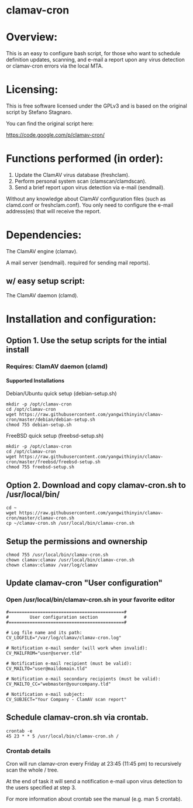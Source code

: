clamav-cron
=========

# Overview:

This is an easy to configure bash script, for those who want to schedule definition updates, scanning, and e-mail a report upon any virus detection or clamav-cron errors via the local MTA.

# Licensing:

This is free software licensed under the GPLv3 and is based on the original script by Stefano Stagnaro.

You can find the original script here:

https://code.google.com/p/clamav-cron/

# Functions performed (in order):

1. Update the ClamAV virus database (freshclam).
2. Perform personal system scan (clamscan/clamdscan).
3. Send a brief report upon virus detection via e-mail (sendmail).

Without any knowledge about ClamAV configuration files (such as clamd.conf or freshclam.conf). You only need to configure the e-mail address(es) that will receive the report.

# Dependencies:

The ClamAV engine (clamav).

A mail server (sendmail). required for sending mail reports).

## w/ easy setup script:

The ClamAV daemon (clamd).

# Installation and configuration:

## Option 1. Use the setup scripts for the intial install

### Requires: ClamAV daemon (clamd)

#### Supported Installations

Debian/Ubuntu quick setup (debian-setup.sh)
```
mkdir -p /opt/clamav-cron
cd /opt/clamav-cron
wget https://raw.githubusercontent.com/yangwithinyin/clamav-cron/master/debian/debian-setup.sh
chmod 755 debian-setup.sh
```

FreeBSD quick setup (freebsd-setup.sh)
```
mkdir -p /opt/clamav-cron
cd /opt/clamav-cron
wget https://raw.githubusercontent.com/yangwithinyin/clamav-cron/master/freebsd/freebsd-setup.sh
chmod 755 freebsd-setup.sh
```

## Option 2. Download and copy clamav-cron.sh to /usr/local/bin/

```
cd ~
wget https://raw.githubusercontent.com/yangwithinyin/clamav-cron/master/clamav-cron.sh
cp ~/clamav-cron.sh /usr/local/bin/clamav-cron.sh
```

## Setup the permissions and ownership

```
chmod 755 /usr/local/bin/clamav-cron.sh
chown clamav:clamav /usr/local/bin/clamav-cron.sh
chown clamav:clamav /var/log/clamav
```
## Update clamav-cron "User configuration"
### Open /usr/local/bin/clamav-cron.sh in your favorite editor

```
#============================================#
#        User configuration section          #
#============================================#

# Log file name and its path:
CV_LOGFILE="/var/log/clamav/clamav-cron.log" 

# Notification e-mail sender (will work when invalid):
CV_MAILFROM="user@server.tld" 

# Notification e-mail recipient (must be valid):
CV_MAILTO="user@maildomain.tld" 

# Notification e-mail secondary recipients (must be valid):
CV_MAILTO_CC="webmaster@yourcompany.tld" 

# Notification e-mail subject:
CV_SUBJECT="Your Company - ClamAV scan report" 
```

## Schedule clamav-cron.sh via crontab.

```
crontab -e 
45 23 * * 5 /usr/local/bin/clamav-cron.sh /
```

### Crontab details

Cron will run clamav-cron every Friday at 23:45 (11:45 pm) to recursively scan the whole / tree. 

At the end of task it will send a notification e-mail upon virus detection to the users specified at step 3. 

For more information about crontab see the manual (e.g. man 5 crontab).
